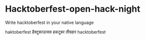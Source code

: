 # Hacktoberfest-open-hack-night
Write hacktoberfest in your native language

haktoberfest
हैक्टूबरउत्सव
हकटूबर तीवहार 
hacktoberfest
